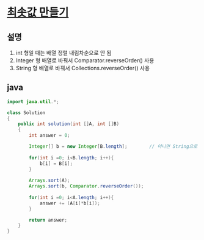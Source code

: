 # [최솟값 만들기](https://programmers.co.kr/learn/courses/30/lessons/12941)

## 설명
1. int 형일 때는 배열 정렬 내림차순으로 안 됨
2. Integer 형 배열로 바꿔서 Comparator.reverseOrder() 사용
3. String 형 배열로 바꿔서 Collections.reverseOrder() 사용

## java
``` java
import java.util.*;

class Solution
{
    public int solution(int []A, int []B)
    {
        int answer = 0;

        Integer[] b = new Integer[B.length];        // 아니면 String으로 바꿔서 Collections.reverserOrder() 쓰기
        
        for(int i =0; i<B.length; i++){
            b[i] = B[i];
        }
        
        Arrays.sort(A);
        Arrays.sort(b, Comparator.reverseOrder());
        
        for(int i =0; i<A.length; i++){
            answer += (A[i]*b[i]);
        }

        return answer;
    }
}
```